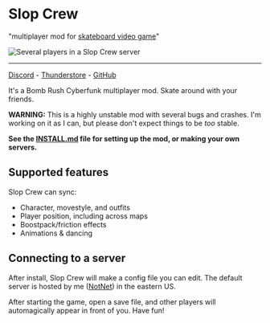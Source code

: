 # Slop Crew

"multiplayer mod for [skateboard video game](https://store.steampowered.com/app/1353230/Bomb_Rush_Cyberfunk/)"

![Several players in a Slop Crew server](https://namazu.photos/i/a7rb2n7s.png)

---

[Discord](https://discord.gg/a2nVaZGGNz) - [Thunderstore](https://thunderstore.io/c/bomb-rush-cyberfunk/p/NotNet/SlopCrew/) - [GitHub](https://github.com/NotNite/SlopCrew)

It's a Bomb Rush Cyberfunk multiplayer mod. Skate around with your friends.

**WARNING:** This is a highly unstable mod with several bugs and crashes. I'm working on it as I can, but please don't expect things to be *too* stable.

**See the [INSTALL.md](https://github.com/NotNite/SlopCrew/blob/main/INSTALL.md) file for setting up the mod, or making your own servers.**

## Supported features

Slop Crew can sync:

- Character, movestyle, and outfits
- Player position, including across maps
- Boostpack/friction effects
- Animations & dancing

## Connecting to a server

After install, Slop Crew will make a config file you can edit. The default server is hosted by me ([NotNet](https://n2.pm/)) in the eastern US.

After starting the game, open a save file, and other players will automagically appear in front of you. Have fun!
